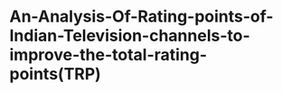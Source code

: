 # An-Analysis-Of-Rating-points-of-Indian-Television-channels-to-improve-the-total-rating-points(TRP)
